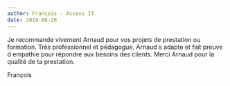 ```yaml
---
author: François - Access IT
date: 2019-06-26
---
```

Je recommande vivement Arnaud pour vos projets de prestation ou formation.
Très professionnel et pédagogue, Arnaud s adapte et fait preuve d empathie
pour répondre aux besoins des clients. Merci Arnaud pour la qualité de ta
prestation.


François
